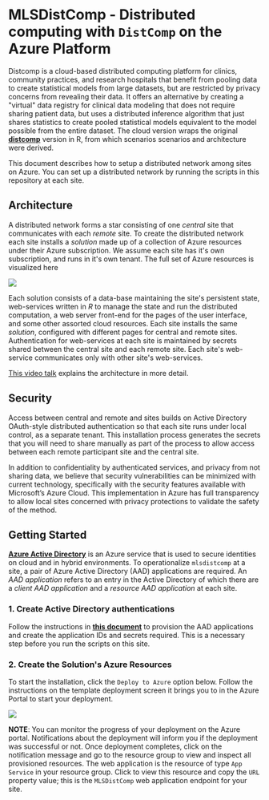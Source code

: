 # MLSDistComp - Distributed computing with `DistComp` on the Azure Platform

Distcomp is a cloud-based distributed computing platform for clinics, community practices, and research hospitals that benefit from pooling data to create statistical models from large datasets,
but are restricted by privacy concerns from revealing their data. It offers an alternative by creating a "virtual" data registry for clinical data modeling that does not require sharing patient data, but uses a distributed inference algorithm that just shares statistics to create pooled statistical models equivalent to the model possible from the entire dataset.
The cloud version wraps the original **[distcomp](https://cran.r-project.org/web/packages/distcomp/index.html)** version in R, from which  scenarios scenarios and architecture were derived.

This document describes how to setup a distributed network among sites on Azure. You can set up a distributed network by running the scripts in this repository at each site. 

## Architecture

A distributed network forms a star consisting of one _central_ site that communicates with each _remote_ site.  To create the distributed network each site installs a _solution_ made up of a collection of Azure resources under their Azure subscription. We assume each site has it's own subscription, and runs
in it's own tenant. The full set of Azure resources is visualized here

<a href="http://armviz.io/#/?load=https%3A%2F%2Fraw.githubusercontent.com%2Fkrishnand%2Fmlsdistcomp%2Fmaster%2Fazuredeploy.json" target="_blank">
    <img src="http://armviz.io/visualizebutton.png"/>
</a>

Each solution consists of a data-base maintaining the site's persistent state, web-services written in _R_ to manage the state and run the distributed computation, a web server front-end for the pages of the user interface, and some other assorted cloud resources.  Each site installs the same _solution_, configured with different pages for central and remote sites.  Authentication
for web-services at each site is maintained by secrets shared between the central site and each remote site. Each site's web-service communicates only with other site's web-services.

[This video talk](https://vimeo.com/244731393) explains the architecture in more detail.

 
## Security

Access between central and remote and sites builds on Active Directory OAuth-style distributed authentication so that each site runs under
local control, as a separate tenant. This installation process generates the secrets that you will need to share manually as part of the process to allow 
access between each remote participant site and the central site.

In addition to confidentiality by authenticated services, and privacy from not sharing data, we believe that security vulnerabilities can be minimized with current technology, specifically with the security features available with Microsoft’s Azure Cloud.  This implementation in Azure has full transparency to allow local sites concerned with privacy protections to validate the safety of the method.  

## Getting Started

**[Azure Active Directory](https://azure.microsoft.com/en-us/services/active-directory/)** is an Azure service that is used to secure identities on cloud and in hybrid environments. To operationalize `mlsdistcomp` at a site, a pair of Azure Active Directory (AAD) applications are required. An _AAD application_ refers to an entry in the Active Directory of which there are a  _client AAD application_ and a _resource AAD application_ at each site. 

### 1. Create Active Directory authentications

Follow the instructions in **[this document](docs/README_AAD.md)** to provision the AAD applications and create the application IDs and secrets required.
This is a necessary step before you run the scripts on this site. 

### 2. Create the Solution's Azure Resources

To start the installation, click the `Deploy to Azure` option below.
Follow the instructions on the template deployment screen it brings you to in the Azure Portal to start your deployment.

<a href="https://portal.azure.com/#create/Microsoft.Template/uri/https%3A%2F%2Fraw.githubusercontent.com%2Fkrishnand%2Fmlsdistcomp%2Fmaster%2Fazuredeploy.json" target="_blank">
    <img src="http://azuredeploy.net/deploybutton.png" />
</a>


**NOTE**: You can monitor the progress of your deployment on the Azure portal. Notifications about the deployment will inform you if the deployment
was successful or not. Once deployment completes, click on the notification message and go to the resource group to view and inspect all 
provisioned resources. The web application is the resource of type `App Service` in your resource group. Click to view this resource and copy the
`URL` property value; this is the `MLSDistComp` web application endpoint for your site.
 